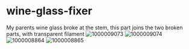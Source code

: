 # wine-glass-fixer
My parents wine glass broke at the stem, this part joins the two broken parts, with transparent filament
![1000009073](https://github.com/user-attachments/assets/69580543-f603-4f69-9f68-1cce4729ba2f)
![1000009074](https://github.com/user-attachments/assets/26490487-ddff-4d31-9b25-43811f5eebdb)
![1000008864](https://github.com/user-attachments/assets/878df115-7151-478a-b398-ba93cf4a54c9)
![1000008865](https://github.com/user-attachments/assets/e7929fb3-80c3-4366-a6c6-adda5953049e)
